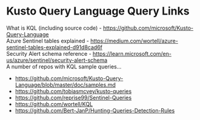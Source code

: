 # Kusto Query Language Query Links

What is KQL (including source code) - https://github.com/microsoft/Kusto-Query-Language <br>
Azure Sentinel tables explained - https://medium.com/wortell/azure-sentinel-tables-explained-d91d8cad6f <br>
Security Alert schema reference - https://learn.microsoft.com/en-us/azure/sentinel/security-alert-schema <br>
A number of repos with KQL sample queries... 
* https://github.com/microsoft/Kusto-Query-Language/blob/master/doc/samples.md <br>
* https://github.com/tobiasmcvey/kusto-queries <br>
* https://github.com/reprise99/Sentinel-Queries <br>
* https://github.com/wortell/KQL <br>
* https://github.com/Bert-JanP/Hunting-Queries-Detection-Rules <br>

